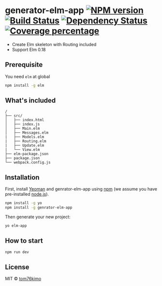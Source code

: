 # generator-elm-app [![NPM version][npm-image]][npm-url] [![Build Status][travis-image]][travis-url] [![Dependency Status][daviddm-image]][daviddm-url] [![Coverage percentage][coveralls-image]][coveralls-url]
> 

 - Create Elm skeleton with Routing included
 - Support Elm 0.18

## Prerequisite

You need `elm` at global

```bash
npm install -g elm
```

## What's included
```
/
├── src/
│   ├── index.html
│   ├── index.js
│   ├── Main.elm
│   ├── Messages.elm
|   ├── Models.elm
|   ├── Routing.elm
|   ├── Update.elm
|   └── View.elm
├── elm-package.json
├── package.json
└── webpack.config.js
```

## Installation

First, install [Yeoman](http://yeoman.io) and genrator-elm-app using [npm](https://www.npmjs.com/) (we assume you have pre-installed [node.js](https://nodejs.org/)).

```bash
npm install -g yo
npm install -g genrator-elm-app
```

Then generate your new project:

```bash
yo elm-app
```

## How to start
```bash
npm run dev
```

## License

MIT © [tom76kimo]()


[npm-image]: https://badge.fury.io/js/generator-elm-app.svg
[npm-url]: https://npmjs.org/package/generator-elm-app
[travis-image]: https://travis-ci.org/tom76kimo/generator-elm-app.svg?branch=master
[travis-url]: https://travis-ci.org/tom76kimo/generator-elm-app
[daviddm-image]: https://david-dm.org/tom76kimo/generator-elm-app.svg?theme=shields.io
[daviddm-url]: https://david-dm.org/tom76kimo/generator-elm-app
[coveralls-image]: https://coveralls.io/repos/tom76kimo/generator-elm-app/badge.svg
[coveralls-url]: https://coveralls.io/r/tom76kimo/generator-elm-app
